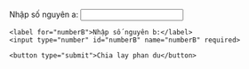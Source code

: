 <form action="b2.php" method="post">
    <label for="numberA">Nhập số nguyên a:</label>
    <input type="number" id="numberA" name="numberA" required>

    <label for="numberB">Nhập số nguyên b:</label>
    <input type="number" id="numberB" name="numberB" required>

    <button type="submit">Chia lay phan du</button>
</form>
<?php
if ($_SERVER["REQUEST_METHOD"] == "POST") {
    $a = $_POST["numberA"];
    $b = $_POST["numberB"];
}
$phandu = $a % $b;
    echo"Ket qua chia lay phan du cua a va b la " . $phandu ;
?>
